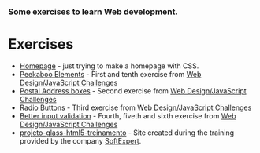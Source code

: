 <h3>Some exercises to learn Web development.</h3>

# Exercises

- [Homepage](https://github.com/Zembrani/WEB/tree/master/homepage) - just trying to make a homepage with CSS.
- [Peekaboo Elements](https://github.com/Zembrani/WEB/tree/master/Peekaboo%20Elements) - First and tenth exercise from [Web Design/JavaScript Challenges](https://en.wikiversity.org/wiki/Web_Design/JavaScript_Challenges)
- [Postal Address boxes](https://github.com/Zembrani/WEB/tree/master/Postal%20Address%20boxes) - Second exercise from [Web Design/JavaScript Challenges](https://en.wikiversity.org/wiki/Web_Design/JavaScript_Challenges)
- [Radio Buttons](https://github.com/Zembrani/WEB/tree/master/Radio%20Buttons) - Third exercise from [Web Design/JavaScript Challenges](https://en.wikiversity.org/wiki/Web_Design/JavaScript_Challenges)
- [Better input validation](https://github.com/Zembrani/WEB/tree/master/Better%20input%20validation) - Fourth, fiveth and sixth exercise from [Web Design/JavaScript Challenges](https://en.wikiversity.org/wiki/Web_Design/JavaScript_Challenges)
- [projeto-glass-html5-treinamento](https://github.com/Zembrani/WEB/tree/master/projeto-glass-html5-treinamento) - Site created during the training provided by the company [SoftExpert](https://www.softexpert.com/).


